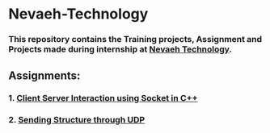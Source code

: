 # Nevaeh-Technology

###    This repository contains the Training projects, Assignment and Projects made during internship at [Nevaeh Technology](http://nevaehtech.com/).


## Assignments:

### 1. [Client Server Interaction using Socket in C++](https://github.com/charlie219/Nevaeh-Technology/tree/main/Client-Server-Communication)
### 2. [Sending Structure through UDP](https://github.com/charlie219/Nevaeh-Technology/tree/main/Send_Structure_Through_UDP)
